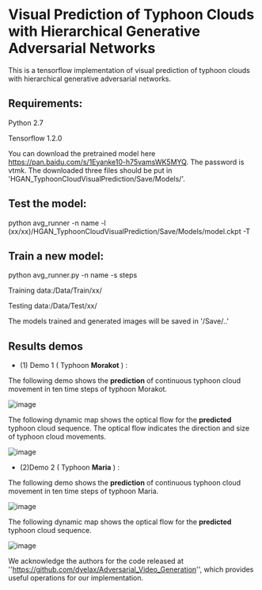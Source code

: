 Visual Prediction of Typhoon Clouds with Hierarchical Generative Adversarial Networks
============
This is a tensorflow implementation of visual prediction of typhoon clouds with hierarchical generative adversarial networks.


Requirements:
--------------

Python 2.7

Tensorflow 1.2.0


You can download the pretrained model here https://pan.baidu.com/s/1Eyanke10-h75vamsWK5MYQ. The password is vtmk.
The downloaded three files should be put in 'HGAN_TyphoonCloudVisualPrediction/Save/Models/'.

Test the model:
----------------

python avg_runner -n name -l (xx/xx)/HGAN_TyphoonCloudVisualPrediction/Save/Models/model.ckpt -T


Train a new model:
------------------

python avg_runner.py -n name -s steps


Training data:/Data/Train/xx/

Testing data:/Data/Test/xx/

The models trained and generated images will be saved in '/Save/..'

Results demos
----
* (1) Demo 1 ( Typhoon **Morakot** ) :

The following demo shows the **prediction** of continuous typhoon cloud movement in ten time steps of typhoon Morakot.

![image]( https://github.com/lihuiupc/HGAN_TyphoonCloudVisualPrediction/blob/master/Demos/morakot_gen.gif)

The following dynamic map shows the optical flow for the **predicted** typhoon cloud sequence. The optical flow indicates the direction and size of typhoon cloud movements.

![image]( https://github.com/lihuiupc/HGAN_TyphoonCloudVisualPrediction/blob/master/Demos/morakot_gen_flow.gif)

* (2)Demo 2 ( Typhoon **Maria** ) :

The following demo shows the **prediction** of continuous typhoon cloud movement in ten time steps of typhoon Maria.

![image]( https://github.com/lihuiupc/HGAN_TyphoonCloudVisualPrediction/blob/master/Demos/maria_gen.gif)

The following dynamic map shows the optical flow for the **predicted** typhoon cloud sequence. 

![image]( https://github.com/lihuiupc/HGAN_TyphoonCloudVisualPrediction/blob/master/Demos/maria_gen_flow.gif)

We acknowledge the authors for the code released at ''https://github.com/dyelax/Adversarial_Video_Generation'', which provides useful operations for our implementation.
